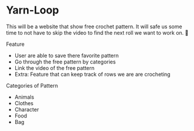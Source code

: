 # Yarn-Loop

This will be a website that show free crochet pattern. It will safe us some time to not have to skip the video to find the next roll we want to work on. 🧶

Feature
- User are able to save there favorite pattern
- Go through the free pattern by categories
- Link the video of the free pattern
- Extra: Feature that can keep track of rows we are are crocheting

Categories of Pattern
- Animals
- Clothes
- Character
- Food
- Bag
